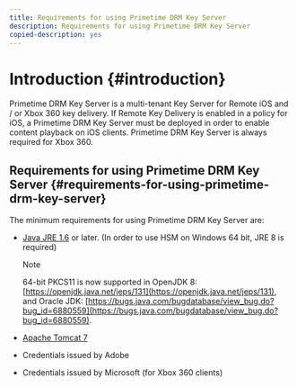 ```yaml
---
title: Requirements for using Primetime DRM Key Server
description: Requirements for using Primetime DRM Key Server
copied-description: yes
---
```


# Introduction {#introduction}

Primetime DRM Key Server is a multi-tenant Key Server for Remote iOS and / or Xbox 360 key delivery. If Remote Key Delivery is enabled in a policy for iOS, a Primetime DRM Key Server must be deployed in order to enable content playback on iOS clients. Primetime DRM Key Server is always required for Xbox 360. 

## Requirements for using Primetime DRM Key Server {#requirements-for-using-primetime-drm-key-server}

The minimum requirements for using Primetime DRM Key Server are:

* [Java JRE 1.6](https://www.oracle.com/technetwork/java/javase/downloads/index.html) or later. (In order to use HSM on Windows 64 bit, JRE 8 is required) 

  >[!NOTE]
  >
  >64-bit PKCS11 is now supported in OpenJDK 8: [https://openjdk.java.net/jeps/131](https://openjdk.java.net/jeps/131), and Oracle JDK: [https://bugs.java.com/bugdatabase/view_bug.do?bug_id=6880559](https://bugs.java.com/bugdatabase/view_bug.do?bug_id=6880559).

* [Apache Tomcat 7](https://tomcat.apache.org) 
* Credentials issued by Adobe 
* Credentials issued by Microsoft (for Xbox 360 clients)